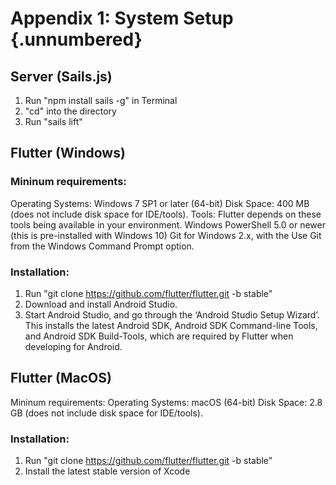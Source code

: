 # Appendix 1: System Setup {.unnumbered}

<!-- 
This could be a list of papers by the author for example 
-->
## Server (Sails.js)
1. Run "npm install sails -g" in Terminal
2. "cd" into the directory 
3. Run "sails lift" 

## Flutter (Windows)
### Mininum requirements:
Operating Systems: Windows 7 SP1 or later (64-bit)
Disk Space: 400 MB (does not include disk space for IDE/tools).
Tools: Flutter depends on these tools being available in your environment.
Windows PowerShell 5.0 or newer (this is pre-installed with Windows 10)
Git for Windows 2.x, with the Use Git from the Windows Command Prompt option.

### Installation:
1. Run "git clone https://github.com/flutter/flutter.git -b stable"
2. Download and install Android Studio.
3. Start Android Studio, and go through the ‘Android Studio Setup Wizard’. This installs the latest Android SDK, Android SDK Command-line Tools, and Android SDK Build-Tools, which are required by Flutter when developing for Android.

## Flutter (MacOS)
Mininum requirements:
Operating Systems: macOS (64-bit)
Disk Space: 2.8 GB (does not include disk space for IDE/tools).

### Installation:
1. Run "git clone https://github.com/flutter/flutter.git -b stable"
2. Install the latest stable version of Xcode